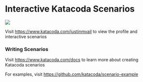 # Interactive Katacoda Scenarios

[![](http://shields.katacoda.com/katacoda/justinmvail/count.svg)](https://www.katacoda.com/justinmvail "Get your profile on Katacoda.com")

Visit https://www.katacoda.com/justinmvail to view the profile and interactive scenarios

### Writing Scenarios
Visit https://www.katacoda.com/docs to learn more about creating Katacoda scenarios

For examples, visit https://github.com/katacoda/scenario-example

